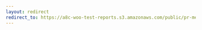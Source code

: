 ```yaml
---
layout: redirect
redirect_to: https://a8c-woo-test-reports.s3.amazonaws.com/public/pr-merge/42881/api/index.html
---
```

